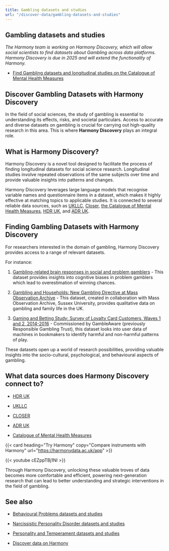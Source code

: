 ```yaml
---
title: Gambling datasets and studies
url: "/discover-data/gambling-datasets-and-studies"
---
```


## Gambling datasets and studies

*The Harmony team is working on Harmony Discovery, which will allow social scientists to find datasets about Gambling across data platforms. Harmony Discovery is due in 2025 and will extend the functionality of Harmony.*

* [Find Gambling datasets and longitudinal studies on the Catalogue of Mental Health Measures](https://www.cataloguementalhealth.ac.uk/?content=search&query=Topic:gambling)

## Discover Gambling Datasets with Harmony Discovery

In the field of social sciences, the study of gambling is essential to understanding its effects, risks, and societal particulars. Access to accurate and diverse datasets on gambling is crucial for carrying out high-quality research in this area. This is where **Harmony Discovery** plays an integral role. 

## What is Harmony Discovery?

Harmony Discovery is a novel tool designed to facilitate the process of finding longitudinal datasets for social science research. Longitudinal studies involve repeated observations of the same subjects over time and provide valuable insights into patterns and changes. 

Harmony Discovery leverages large language models that recognise variable names and questionnaire items in a dataset, which makes it highly effective at matching topics to applicable studies. It is connected to several reliable data sources, such as [UKLLC](https://explore.ukllc.ac.uk), [Closer](https://www.closer.ac.uk/), [the Catalogue of Mental Health Measures](https://www.cataloguementalhealth.ac.uk/), [HDR UK](https://www.hdruk.ac.uk/), and [ADR UK](https://www.adruk.org/).

## Finding Gambling Datasets with Harmony Discovery

For researchers interested in the domain of gambling, Harmony Discovery provides access to a range of relevant datasets. 

For instance:

1. [Gambling-related brain responses in social and problem gamblers](https://reshare.ukdataservice.ac.uk/850229) - This dataset provides insights into cognitive biases in problem gamblers which lead to overestimation of winning chances.

2. [Gambling and Households: New Gambling Directive at Mass Observation Archive](https://reshare.ukdataservice.ac.uk/850851) - This dataset, created in collaboration with Mass Observation Archive, Sussex University, provides qualitative data on gambling and family life in the UK.

3. [Gaming and Betting Study: Survey of Loyalty Card Customers, Waves 1 and 2, 2014-2016](https://reshare.ukdataservice.ac.uk/8191) - Commissioned by GambleAware (previously Responsible Gambling Trust), this dataset looks into user data of machines in bookmakers to identify harmful and non-harmful patterns of play.

These datasets open up a world of research possibilities, providing valuable insights into the socio-cultural, psychological, and behavioural aspects of gambling.


## What data sources does Harmony Discovery connect to?

* [HDR UK](https://www.healthdatagateway.org/)

* [UKLLC](https://explore.ukllc.ac.uk)

* [CLOSER](https://closer.ac.uk/)

* [ADR UK](https://www.adruk.org/data-access/data-catalogue/)

* [Catalogue of Mental Health Measures](https://www.cataloguementalhealth.ac.uk/)

{{< card heading="Try Harmony" copy="Compare instruments with Harmony" url="https://harmonydata.ac.uk/app" >}}

{{< youtube cEZppTBj1NI >}}


Through Harmony Discovery, unlocking these valuable troves of data becomes more comfortable and efficient, powering next-generation research that can lead to better understanding and strategic interventions in the field of gambling.

## See also

* [Behavioural Problems datasets and studies](/discover-data/behavioural-problems-datasets-and-studies)

* [Narcissistic Personality Disorder datasets and studies](/discover-data/narcissistic-personality-disorder-datasets-and-studies)

* [Personality and Temperament datasets and studies](/discover-data/personality-and-temperament-datasets-and-studies)

* [Discover data on Harmony](/discover-data/)
